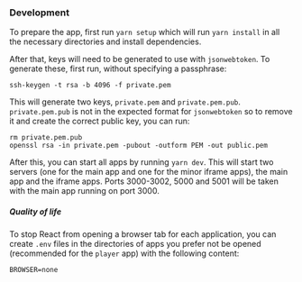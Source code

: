 
### Development

To prepare the app, first run `yarn setup` which will run `yarn install` in all the necessary directories and install 
dependencies.

After that, keys will need to be generated to use with `jsonwebtoken`. To generate these, first run, without specifying 
a passphrase:

    ssh-keygen -t rsa -b 4096 -f private.pem

This will generate two keys, `private.pem` and `private.pem.pub`. `private.pem.pub` is not in the 
expected format for `jsonwebtoken` so to remove it and create the correct public key, you can run:

    rm private.pem.pub
    openssl rsa -in private.pem -pubout -outform PEM -out public.pem


After this, you can start all apps by running `yarn dev`. This will start two servers 
(one for the main app and one for the minor iframe apps), the main app and the iframe apps. Ports 3000-3002, 5000
and 5001 will be taken with the main app running on port 3000.

##### Quality of life

To stop React from opening a browser tab for each application, you can create `.env` files in the directories of apps
you prefer not be opened (recommended for the `player` app) with the following
content:

    BROWSER=none